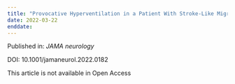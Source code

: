 ```yaml
---
title: "Provocative Hyperventilation in a Patient With Stroke-Like Migraine Attacks After Radiation Therapy."
date: 2022-03-22
enddate:
---
```


Published in: *JAMA neurology*

DOI: 10.1001/jamaneurol.2022.0182

This article is not available in Open Access


